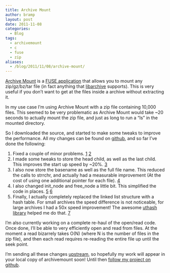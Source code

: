 ```yaml
---
title: Archive Mount
author: bramp
layout: post
date: 2011-11-08
categories:
  - Blog
tags:
  - archivemount
  - c
  - fuse
  - zip
aliases:
  - /blog/2011/11/08/archive-mount/
---
```

[Archive Mount][1] is a [FUSE application][2] that allows you to mount any zip/gz/bz/tar file (in fact anything that [libarchive][3] supports). This is very useful if you don&#8217;t want to get at the files inside a archive without extracting it.

In my use case I&#8217;m using Archive Mount with a zip file containing 10,000 files. This seemed to be very problematic as Archive Mount would take ~20 seconds to actually mount the zip file, and just as long to run a &#8220;ls&#8221; in the mounted directory.

So I downloaded the source, and started to make some tweaks to improve the performance. All my changes can be found on [github][4], and so far I&#8217;ve done the following:

  1. Fixed a couple of minor problems. [1][5] [2][6] 
  2. I made some tweaks to store the head child, as well as the last child. This improves the start up speed by ~20%. [3][7] 
  3. I also now store the basename as well as the full file name. This reduced the calls to strrchr, and actually had a measurable improvement (At the cost of using one additional pointer for each file). [4][8] 
  4. I also changed init\_node and free\_node a little bit. This simplified the code in places. [5][9] [6][10] 
  5. Finally, I actually completely replaced the linked list structure with a hash table. For small archives the speed difference is not noticeable, for large archives I had a 50x speed improvement! The awesome [uthash library][11] helped me do that. [7][12] 

I&#8217;m also currently working on a complete re-haul of the open/read code. Once done, I&#8217;ll be able to very efficiently open and read from files. At the moment a read bizarrely takes O(N) (where N is the number of files in the zip file), and then each read requires re-reading the entire file up until the seek point.

I&#8217;m sending all these changes [upstream][13], so hopefully my work will appear in your local copy of archivemount soon! Until then [follow my project on github][14].

 [1]: http://en.wikipedia.org/wiki/Archivemount
 [2]: http://en.wikipedia.org/wiki/Filesystem_in_Userspace
 [3]: http://code.google.com/p/libarchive/
 [4]: https://github.com/bramp/archivemount
 [5]: https://github.com/bramp/archivemount/commit/f173bb8766aed2ae62a53115c6f7a0a0a157b081
 [6]: https://github.com/bramp/archivemount/commit/457e8f9199d0829b247229eb3910d94c1d98263c
 [7]: https://github.com/bramp/archivemount/commit/882ff0979ec379b8e46e25c2bbf23ba0bbe19f6c
 [8]: https://github.com/bramp/archivemount/commit/10178dc167e06598468a644cb5b5469aac4ea098
 [9]: https://github.com/bramp/archivemount/commit/a996236177a8f742aa91cf8b5b90feb943d41ddd
 [10]: https://github.com/bramp/archivemount/commit/0c022825795c2394e8788f289a869f05be9537ce
 [11]: http://uthash.sourceforge.net/
 [12]: https://github.com/bramp/archivemount/commit/1f152876b1f39f53622d89d7fbb7b34fd70cfd10
 [13]: http://www.cybernoia.de/software/archivemount/
 [14]: https://github.com/bramp/archivemount/
